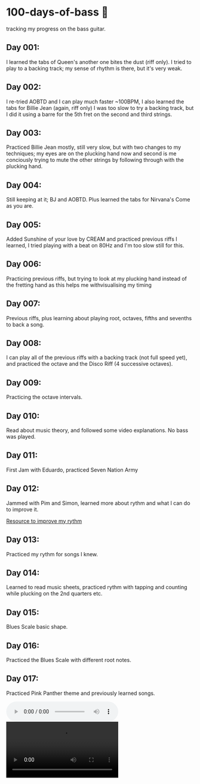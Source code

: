 # 100-days-of-bass 🎸
tracking my progress on the bass guitar.

## Day 001:
I learned the tabs of Queen's another one bites the dust (riff only). I tried to play to a backing track; my sense of rhythm is there, but it's very weak.

## Day 002:
I re-tried AOBTD and I can play much faster ~100BPM, I also learned the tabs for Billie Jean (again, riff only) I was too slow to try a backing track, but I did it using a barre for the 5th fret on the second and third strings.

## Day 003:
Practiced Billie Jean mostly, still very slow, but with two changes to my techniques; my eyes are on the plucking hand now and second is me conciously trying to mute the other strings by following through with the plucking hand.

## Day 004:
Still keeping at it; BJ and AOBTD. Plus learned the tabs for Nirvana's Come as you are.

## Day 005:
Added Sunshine of your love by CREAM and practiced previous riffs I learned, I tried playing with a beat on 80Hz and I'm too slow still for this.

## Day 006:
Practicing previous riffs, but trying to look at my plucking hand instead of the fretting hand as this helps me withvisualising my timing 

## Day 007:
Previous riffs, plus learning about playing root, octaves, fifths and sevenths to back a song.

## Day 008:
I can play all of the previous riffs with a backing track (not full speed yet), and practiced the octave and the Disco Riff (4 successive octaves). 

## Day 009:
Practicing the octave intervals.

## Day 010:
Read about music theory, and followed some video explanations. No bass was played. 


## Day 011:
First Jam with Eduardo, practiced Seven Nation Army


## Day 012:
Jammed with Pim and Simon, learned more about rythm and what I can do to improve it.

[Resource to improve my rythm](http://rubycliff.com/TheoryManual/LearnRhythm.html)

## Day 013:
Practiced my rythm for songs I knew. 

## Day 014:
Learned to read music sheets, practiced rythm with tapping and counting while plucking on the 2nd quarters etc.

## Day 015:
Blues Scale basic shape.

## Day 016:
Practiced the Blues Scale with different root notes.

## Day 017:
Practiced Pink Panther theme and previously learned songs.

<audio controls>
  <source src="PinkPanther_2020-03-23.mp4" type="audio/mpeg">
</audio>

<video controls>
  <source src="PinkPanther_2020-03-23.mp4" type="video/mp4">
</video>